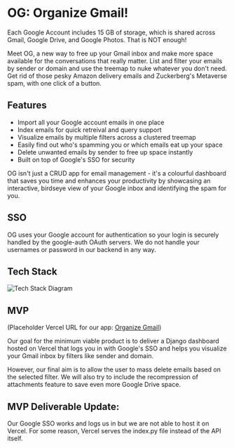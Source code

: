 # OG: Organize Gmail!
Each Google Account includes 15 GB of storage, which is shared across Gmail, Google Drive, and Google Photos. That is NOT enough!

Meet OG, a new way to free up your Gmail inbox and make more space available for the conversations that really matter. List and filter your emails by sender or domain and use the treemap to nuke whatever you don't need. Get rid of those pesky Amazon delivery emails and Zuckerberg's Metaverse spam, with one click of a button.

## Features
- Import all your Google account emails in one place
- Index emails for quick retreival and query support
- Visualize emails by multiple filters across a clustered treemap
- Easily find out who's spamming you or which emails eat up your space
- Delete unwanted emails by sender to free up space instantly
- Built on top of Google's SSO for security

OG isn't just a CRUD app for email management - it's a colourful dashboard that saves you time and enhances your productivity by showcasing an interactive, birdseye view of your Google inbox and identifying the spam for you.

## SSO
OG uses your Google account for authentication so your login is securely handled by the google-auth OAuth servers. We do not handle your usernames or password in our backend in any way.

## Tech Stack
![Tech Stack Diagram](https://user-images.githubusercontent.com/50745306/200488463-3ed893ee-77de-4844-99b1-c16784094fad.jpg)

## MVP
(Placeholder Vercel URL for our app: [Organize Gmail](http://organize-gmail.vercel.app/))

Our goal for the minimum viable product is to deliver a Django dashboard hosted on Vercel that logs you in with Google's SSO and helps you visualize your Gmail inbox by filters like sender and domain.

However, our final aim is to allow the user to mass delete emails based on the selected filter. We will also try to include the recompression of attachments feature to save even more Google Drive space.

## MVP Deliverable Update:
Our Google SSO works and logs us in but we are not able to host it on Vercel. For some reason, Vercel serves the index.py file instead of the API itself.